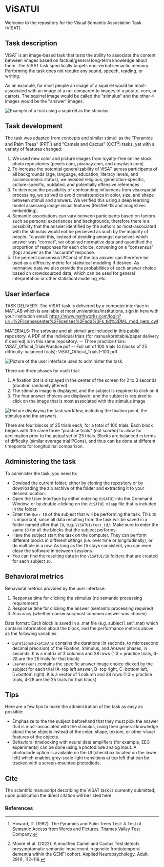 # ViSATUI

Welcome to the repository for the Visual Semantic Association Task (ViSAT).

## Task description

ViSAT is an image-based task that tests the ability to associate the content between images based on factual/general long-term knowledge about them. The ViSAT task specifically targets non-verbal semantic memory. Performing the task does not require any sound, speech, reading, or writing. 

As an example, for most people an image of a squirrel would be most-associated with an image of a nut compared to images of a potato, corn, or carrots. The squirrel image would be called the "stimulus" and the other 4 images would be the "answer" images.

![Example of a trial using a squirrel as the stimulus.](assets/squirrel.png)

## Task development

The task was adapted from concepts and similar stimuli as the "Pyramids and Palm Trees" (PPT[^1]) and "Camels and Cactus" (CCT[^2]) tasks, yet with a variety of features changed:
1. We used new color and picture images from royalty-free online stock photo repositories (pexels.com, pixabay.com, and unsplash.com).
2. To increase the potential generalizability of ViSAT across participants of all backgrounds (age, language, education, literacy levels, and socioeconomic status), we avoided religious, generation-specific, culture-specific, outdated, and potentially offensive references. 
3. To decrease the possibility of confounding influences from visuospatial processing, we strived to avoid consistencies in color, size, and shape between stimuli and answers. We verified this using a deep learning model assessing image visual features (ResNet-18 and image2vec embedding).
4. Semantic associations can vary between participants based on factors such as personal experiences and backgrounds, therefore there is a possibility that the answer identified by the authors as most-associated with the stimulus would not be percieved as such by the majority of people. To avoid this, instead of deciding amongst ourselves which answer was "correct", we obtained normative data and quantified the proportion of responses for each choice, convening on a “consensus” (top) answer as the “accurate” response. 
5. The percent consensus (PCons) of the top answer can therefore be used as a difficulty metric for statistical modeling if desired. As normative data we also provide the probabilities of each answer choice based on crowdsourced data, which can be used for general interpretation or other statistical modeling, etc. 

## User interface

TASK DELIVERY: The ViSAT task is delivered by a computer interface in MATLAB which is available at most universities/institutions, sign in here with your institution email: https://www.mathworks.com/login?uri=%2Flicensecenter%2Flicenses%2Fadd%3Fs_tid%3DML_mod_pers_cwl

MATERIALS: The software and all stimuli are included in this public repository. 
A PDF of the individual trials (for manual/printable/paper delivery if desired) is in this same repository.
-- Three practice trials: ViSAT_Official_TrialsPractice.pdf
-- Full set of 100 trials (4 blocks of 25 difficulty-balanced trials): ViSAT_Official_Trials1-100.pdf

![Picture of the user interface used to administer the task.](assets/user_interface.png)

There are three phases for each trial:
1. A fixation dot is displayed in the center of the screen for 2 to 3 seconds (duration randomly jittered).
2. The stimulus image is displayed, and the subject is required to click on it
3. The four answer choices are displayed, and the subject is required to click on the image that is most associated with the stimulus image

![Picture displaying the task workflow, including the fixation point, the stimulus and the answers.](assets/workflow.png)

There are four blocks of 25 trials each, for a total of 100 trials. 
Each block begins with the same three "practice trials" (not scored) to allow for acclimation prior to the actual set of 25 trials. 
Blocks are balanced in terms of difficulty (similar average trial PCons), and thus can be done at different timepoints for longitudinal comparison.

## Administering the task

To administer the task, you need to:
- Dowload the current folder, either by cloning the repository or by downloading the zip archive of the folder and extracting it to your desired location.
- Open the User Interface by either entering `ViSATUI` into the Command Window, or by double-clicking on the `ViSATUI.mlapp` file that is included in the folder.
- Enter the `User ID` of the subject that will be performing the task. This `ID` is important, since all data resulting from the task will be saved in a folder named after that `ID`, e.g. `ViSATUI/test_id/`. Make sure to enter the same `ID` for all the blocks that the subject performs.
- Have the subject start the task on the computer. They can perform different blocks in different sittings (i.e. over time or longitudinally), or do multiple in a row. As long as the `ID` stays consistent, you can even close the software in between sessions.
- You can find the resulting data in the `ViSATUI/ID` folders that are created for each subject `ID`.

## Behavioral metrics

Behavioral metrics provided by the user interface:
1. Response time for clicking the stimulus (no semantic processing requirement)
2. Response time for clicking the answer (semantic processing required)
3. Accuracy (whether consensus/most common answer was chosen)

Data format:
Each block is saved in a .mat file (e.g. subject1_set1.mat) which contains information about the block, and the performance metrics above as the following variables:
- `DurationsFixStimAns` contains the durations (in seconds, to microsecond decimal precision) of the Fixation, Stimulus, and Answer phases, in seconds. It is a matrix of 3 columns and 28 rows (1:3 = practice trials, 4-28 are the 25 trials for that block)
- `userAnswers` contains the specific answer image choice clicked by the subject for each trial (A=top left answer, B=top right, C=bottom left, D=bottom right). It is a vector of 1 column and 28 rows (1:3 = practice trials, 4-28 are the 25 trials for that block)

## Tips

Here are a few tips to make the administration of the task as easy as possible: 
- Emphasize to the the subject beforehand that they must pick the answer that is most-associated with the stimulus, using their general knowledge about those objects instead of the color, shape, texture, or other visual features of the objects. 
- Behavioral timelocking with neural data amplifiers (for example, EEG experiments) can be done using a photodiode analog input. A photodiode option is available on the UI (checkbox located on the lower left) which enables grey-scale light transitions at top left that can be tracked with a screen-mounted photodiode.

## Cite
The scientific manuscript describing the ViSAT task is currently submitted; upon publication the direct citation will be listed here.

### References
[^1]: Howard, D. (1992). The Pyramids and Palm Trees Test: A Test of Semantic Access from Words and Pictures. Thames Valley Test Company.
[^2]: Moore et al. (2022). A modified Camel and Cactus Test detects presymptomatic semantic impairment in genetic frontotemporal dementia within the GENFI cohort. Applied Neuropsychology. Adult, 29(1), 112–119.
